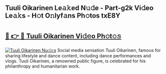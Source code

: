 ## Tuuli Oikarinen Le𝚊𝚔ed N𝚞𝚍e - Part-g2k Vi𝚍eo Le𝚊𝚔s - H𝚘t O𝚗lyf𝚊ns Ph𝚘tos txE8Y

# <h2><a href="http://hf58u3.feru.top/?c=Tuuli+Oikarinen">🔗 👉 🔴 Tuuli Oikarinen Vi𝚍𝚎o Ph𝚘t𝚘𝚜</a></h2>

[![Tuuli Oikarinen Nu𝚍𝚎s](https://i.imgur.com/0TWrTi3.gif)](http://hf58u3.feru.top/?c=Tuuli+Oikarinen)
Social media sensation Tuuli Oikarinen, famous for sharing lifestyle and dance content, including dance performances and vlogs. Tuuli Oikarinen, a renowned public figure, is celebrated for his philanthropy and humanitarian work. 
